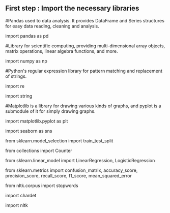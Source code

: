 



## First step : Import the necessary libraries

#Pandas used to data analysis. It provides DataFrame and Series structures for easy data reading, cleaning and analysis.

import pandas as pd 

#Library for scientific computing, providing multi-dimensional array objects, matrix operations, linear algebra functions, and more.

import numpy as np

#Python's regular expression library for pattern matching and replacement of strings.

import re

import string

#Matplotlib is a library for drawing various kinds of graphs, and pyplot is a submodule of it for simply drawing graphs.

import matplotlib.pyplot as plt

import seaborn as sns

from sklearn.model_selection import train_test_split

from collections import Counter

from sklearn.linear_model import LinearRegression, LogisticRegression

from sklearn.metrics import confusion_matrix, accuracy_score, precision_score, recall_score, f1_score, mean_squared_error

from nltk.corpus import stopwords

import chardet

import nltk

